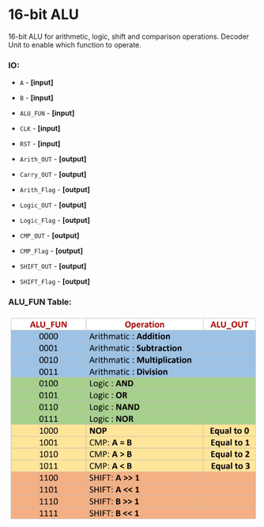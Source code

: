 # 16-bit ALU
 16-bit ALU for arithmetic, logic, shift and comparison operations.
 Decoder Unit to enable which function to operate.

 ### IO:
* `A` - **[input]** 
* `B` - **[input]** 
* `ALU_FUN` - **[input]** 
* `CLK` - **[input]** 
* `RST` - **[input]** 

* `Arith_OUT` - **[output]** 
* `Carry_OUT` - **[output]** 
* `Arith_Flag` - **[output]** 
* `Logic_OUT` - **[output]** 
* `Logic_Flag` - **[output]** 
* `CMP_OUT` - **[output]** 
* `CMP_Flag` - **[output]** 
* `SHIFT_OUT` - **[output]** 
* `SHIFT_Flag` - **[output]** 

### ALU_FUN Table:
![funtable](rsc/funtable.jpg)